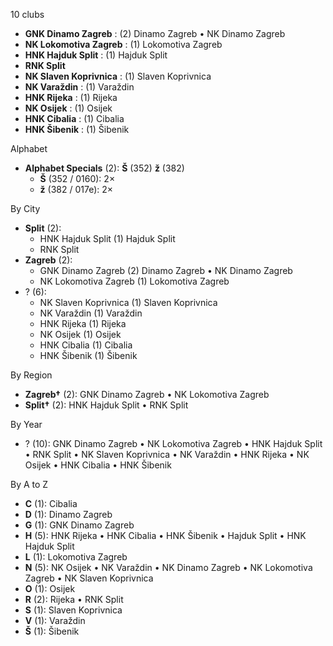 10 clubs

- **GNK Dinamo Zagreb** : (2) Dinamo Zagreb • NK Dinamo Zagreb
- **NK Lokomotiva Zagreb** : (1) Lokomotiva Zagreb
- **HNK Hajduk Split** : (1) Hajduk Split
- **RNK Split**
- **NK Slaven Koprivnica** : (1) Slaven Koprivnica
- **NK Varaždin** : (1) Varaždin
- **HNK Rijeka** : (1) Rijeka
- **NK Osijek** : (1) Osijek
- **HNK Cibalia** : (1) Cibalia
- **HNK Šibenik** : (1) Šibenik




Alphabet

- **Alphabet Specials** (2):  **Š** (352) **ž** (382)
  - **Š** (352 / 0160): 2×
  - **ž** (382 / 017e): 2×




By City

- **Split** (2): 
  - HNK Hajduk Split  (1) Hajduk Split
  - RNK Split 
- **Zagreb** (2): 
  - GNK Dinamo Zagreb  (2) Dinamo Zagreb • NK Dinamo Zagreb
  - NK Lokomotiva Zagreb  (1) Lokomotiva Zagreb
- ? (6): 
  - NK Slaven Koprivnica  (1) Slaven Koprivnica
  - NK Varaždin  (1) Varaždin
  - HNK Rijeka  (1) Rijeka
  - NK Osijek  (1) Osijek
  - HNK Cibalia  (1) Cibalia
  - HNK Šibenik  (1) Šibenik




By Region

- **Zagreb†** (2):   GNK Dinamo Zagreb • NK Lokomotiva Zagreb
- **Split†** (2):   HNK Hajduk Split • RNK Split




By Year

- ? (10):   GNK Dinamo Zagreb • NK Lokomotiva Zagreb • HNK Hajduk Split • RNK Split • NK Slaven Koprivnica • NK Varaždin • HNK Rijeka • NK Osijek • HNK Cibalia • HNK Šibenik






By A to Z

- **C** (1): Cibalia
- **D** (1): Dinamo Zagreb
- **G** (1): GNK Dinamo Zagreb
- **H** (5): HNK Rijeka • HNK Cibalia • HNK Šibenik • Hajduk Split • HNK Hajduk Split
- **L** (1): Lokomotiva Zagreb
- **N** (5): NK Osijek • NK Varaždin • NK Dinamo Zagreb • NK Lokomotiva Zagreb • NK Slaven Koprivnica
- **O** (1): Osijek
- **R** (2): Rijeka • RNK Split
- **S** (1): Slaven Koprivnica
- **V** (1): Varaždin
- **Š** (1): Šibenik




